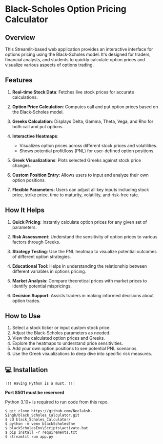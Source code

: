 # Black-Scholes Option Pricing Calculator

## Overview

This Streamlit-based web application provides an interactive interface for options pricing using the Black-Scholes model. It's designed for traders, financial analysts, and students to quickly calculate option prices and visualize various aspects of options trading.

## Features

1. **Real-time Stock Data**: Fetches live stock prices for accurate calculations.

2. **Option Price Calculation**: Computes call and put option prices based on the Black-Scholes model.

3. **Greeks Calculation**: Displays Delta, Gamma, Theta, Vega, and Rho for both call and put options.

4. **Interactive Heatmaps**: 
   - Visualizes option prices across different stock prices and volatilities.
   - Shows potential profit/loss (PNL) for user-defined option positions.

5. **Greek Visualizations**: Plots selected Greeks against stock price changes.

6. **Custom Position Entry**: Allows users to input and analyze their own option positions.

7. **Flexible Parameters**: Users can adjust all key inputs including stock price, strike price, time to maturity, volatility, and risk-free rate.

## How It Helps

1. **Quick Pricing**: Instantly calculate option prices for any given set of parameters.

2. **Risk Assessment**: Understand the sensitivity of option prices to various factors through Greeks.

3. **Strategy Testing**: Use the PNL heatmap to visualize potential outcomes of different option strategies.

4. **Educational Tool**: Helps in understanding the relationship between different variables in options pricing.

5. **Market Analysis**: Compare theoretical prices with market prices to identify potential mispricings.

6. **Decision Support**: Assists traders in making informed decisions about option trades.

## How to Use

1. Select a stock ticker or input custom stock price.
2. Adjust the Black-Scholes parameters as needed.
3. View the calculated option prices and Greeks.
4. Explore the heatmaps to understand price sensitivities.
5. Add your own option positions to see potential PNL scenarios.
6. Use the Greek visualizations to deep dive into specific risk measures.

## 💻 Installation

`!!! Having Python is a must. !!!` <br>

<b>Port 8501 must be reserverd</b> <br>

Python 3.10+ is required to run code from this repo. 

```console
$ git clone https://github.com/Neelaksh-Singh/black_Scholes_Calculator.git
$ cd black_Scholes_Calculator/
$ python -m venv blackScholesEnv
$ blackScholesEnv\Scripts\activate.bat
$ pip install -r requirements.txt 
$ streamlit run app.py
```
